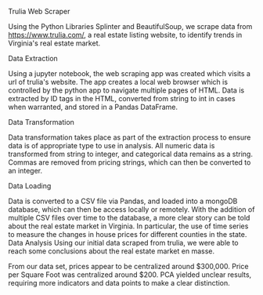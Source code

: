 Trulia Web Scraper

Using the Python Libraries Splinter and BeautifulSoup, we scrape data from https://www.trulia.com/, a real estate listing website, to identify trends in Virginia's real estate market.

Data Extraction

Using a jupyter notebook, the web scraping app was created which visits a url of trulia's website. The app creates a local web browser which is controlled by the python app to navigate multiple pages of HTML. Data is extracted by ID tags in the HTML, converted from string to int in cases when warranted, and stored in a Pandas DataFrame.


Data Transformation

Data transformation takes place as part of the extraction process to ensure data is of appropriate type to use in analysis. All numeric data is transformed from string to integer, and categorical data remains as a string. Commas are removed from pricing strings, which can then be converted to an integer.


Data Loading

Data is converted to a CSV file via Pandas, and loaded into a mongoDB database, which can then be access locally or remotely. With the addition of multiple CSV files over time to the database, a more clear story can be told about the real estate market in Virginia. In particular, the use of time series to measure the changes in house prices for different counties in the state.
Data Analysis
Using our initial data scraped from trulia, we were able to reach some conclusions about the real estate market en masse.

From our data set, prices appear to be centralized around $300,000.
Price per Square Foot was centralized around $200.
PCA yielded unclear results, requiring more indicators and data points to make a clear distinction.
